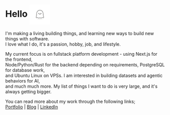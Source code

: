 # Hello <img src="./Ghost-T.png" alt="ghost" width="64" height="64" style="vertical-align: middle;" />

I'm making a living building things, and learning new ways to build new things with software.  
I love what I do, it's a passion, hobby, job, and lifestyle.  

My current focus is on fullstack platform development - using Next.js for the frontend,  
Node/Python/Rust for the backend depending on requirements, PostgreSQL for database work,  
and Ubuntu Linux on VPSs. I am interested in building datasets and agentic behaviors for AI,  
and much much more. My list of things I want to do is very large, and it's always getting bigger.

You can read more about my work through the following links;  
[Portfolio](https://www.steventheuerl.xyz) | [Blog](https://www.tsundoku.blog) | [LinkedIn](https://www.linkedin.com/in/steven-theuerl-919175209)



<!--
**Steven-Theuerl/Steven-Theuerl** is a ✨ _special_ ✨ repository because its `README.md` (this file) appears on your GitHub profile.

Here are some ideas to get you started:

- 🔭 I’m currently working on ...
- 🌱 I’m currently learning ...
- 👯 I’m looking to collaborate on ...
- 🤔 I’m looking for help with ...
- 💬 Ask me about ...
- 📫 How to reach me: ...
- 😄 Pronouns: ...
- ⚡ Fun fact: ...
-->
